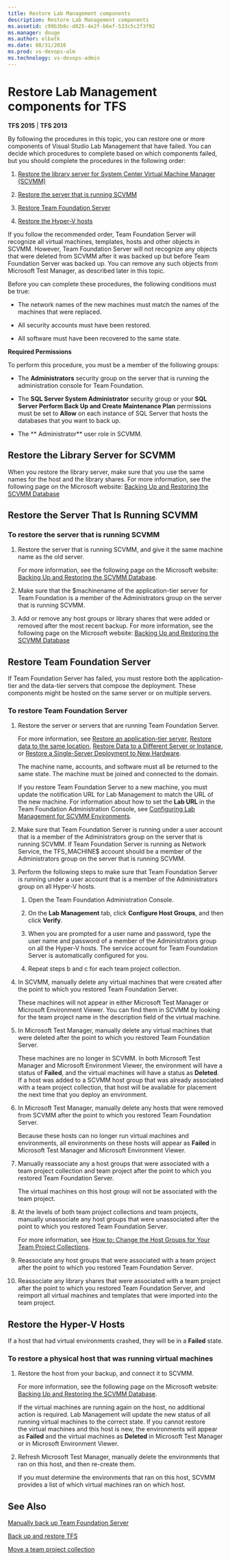 ```yaml
---
title: Restore Lab Management components
description: Restore Lab Management components
ms.assetid: c99b3b8c-d025-4e2f-b6ef-533c5c2f3f92
ms.manager: douge
ms.author: elbatk
ms.date: 08/31/2016
ms.prod: vs-devops-alm
ms.technology: vs-devops-admin
---
```


[//]: # (monikerRange: '>= tfs-2013 < tfs-2017')

# Restore Lab Management components for TFS

**TFS 2015** | **TFS 2013**

By following the procedures in this topic, you can restore one or more components of Visual Studio Lab Management that have failed. You can decide which procedures to complete based on which components failed, but you should complete the procedures in the following order:

1.  [Restore the library server for System Center Virtual Machine Manager (SCVMM)](#restore-lib-svr-scvmm)

2.  [Restore the server that is running SCVMM](#restore-svr-running-scvmm)

3.  [Restore Team Foundation Server](#restore-tfs)

4.  [Restore the Hyper-V hosts](#restore-hyper-v-hosts)

If you follow the recommended order, Team Foundation Server will recognize all virtual machines, templates, hosts and other objects in SCVMM. However, Team Foundation Server will not recognize any objects that were deleted from SCVMM after it was backed up but before Team Foundation Server was backed up. You can remove any such objects from Microsoft Test Manager, as described later in this topic.

Before you can complete these procedures, the following conditions must be true:

-   The network names of the new machines must match the names of the machines that were replaced.

-   All security accounts must have been restored.

-   All software must have been recovered to the same state.

**Required Permissions**

To perform this procedure, you must be a member of the following groups:

-   The **Administrators** security group on the server that is running the administration console for Team Foundation.

-   The **SQL Server System Administrator** security group or your **SQL Server Perform Back Up and Create Maintenance Plan** permissions must be set to **Allow** on each instance of SQL Server that hosts the databases that you want to back up.

-   The ** Administrator** user role in SCVMM.

<a name="restore-lib-svr-scvmm"></a>
## Restore the Library Server for SCVMM

When you restore the library server, make sure that you use the same names for the host and the library shares. For more information, see the following page on the Microsoft website: [Backing Up and Restoring the SCVMM Database](http://go.microsoft.com/fwlink/?linkid=150302)

<a name="restore-svr-running-scvmm"></a>
## Restore the Server That Is Running SCVMM

### To restore the server that is running SCVMM

1.  Restore the server that is running SCVMM, and give it the same machine name as the old server.

    For more information, see the following page on the Microsoft website: [Backing Up and Restoring the SCVMM Database](http://go.microsoft.com/fwlink/?linkid=150302).

2.  Make sure that the $machinename of the application-tier server for Team Foundation is a member of the Administrators group on the server that is running SCVMM.

3.  Add or remove any host groups or library shares that were added or removed after the most recent backup. For more information, see the following page on the Microsoft website: [Backing Up and Restoring the SCVMM Database](http://go.microsoft.com/fwlink/?linkid=150302)

<a name="restore-tfs"></a>
## Restore Team Foundation Server

If Team Foundation Server has failed, you must restore both the application-tier and the data-tier servers that compose the deployment. These components might be hosted on the same server or on multiple servers.

### To restore Team Foundation Server

1.  Restore the server or servers that are running Team Foundation Server.

    For more information, see [Restore an application-tier server](restore-application-tier-server.md), [Restore data to the same location](restore-data-same-location.md), [Restore Data to a Different Server or Instance](restore-data-different-instance.md), or [Restore a Single-Server Deployment to New Hardware](tut-single-svr-home.md).

    The machine name, accounts, and software must all be returned to the same state. The machine must be joined and connected to the domain.

    If you restore Team Foundation Server to a new machine, you must update the notification URL for Lab Management to match the URL of the new machine. For information about how to set the **Lab URL** in the Team Foundation Administration Console, see [Configuring Lab Management for SCVMM Environments](../config-lab-scvmm-envs.md).

2.  Make sure that Team Foundation Server is running under a user account that is a member of the Administrators group on the server that is running SCVMM. If Team Foundation Server is running as Network Service, the TFS\_MACHINE$ account should be a member of the Administrators group on the server that is running SCVMM.

3.  Perform the following steps to make sure that Team Foundation Server is running under a user account that is a member of the Administrators group on all Hyper-V hosts.

    1.  Open the Team Foundation Administration Console. 

    2.  On the **Lab Management** tab, click **Configure Host Groups**, and then click **Verify**.

    3.  When you are prompted for a user name and password, type the user name and password of a member of the Administrators group on all the Hyper-V hosts. The service account for Team Foundation Server is automatically configured for you.

    4.  Repeat steps b and c for each team project collection.

4.  In SCVMM, manually delete any virtual machines that were created after the point to which you restored Team Foundation Server.

    These machines will not appear in either Microsoft Test Manager or Microsoft Environment Viewer. You can find them in SCVMM by looking for the team project name in the description field of the virtual machine.

5.  In Microsoft Test Manager, manually delete any virtual machines that were deleted after the point to which you restored Team Foundation Server.

    These machines are no longer in SCVMM. In both Microsoft Test Manager and Microsoft Environment Viewer, the environment will have a status of **Failed**, and the virtual machines will have a status as **Deleted**. If a host was added to a SCVMM host group that was already associated with a team project collection, that host will be available for placement the next time that you deploy an environment.

6.  In Microsoft Test Manager, manually delete any hosts that were removed from SCVMM after the point to which you restored Team Foundation Server.

    Because these hosts can no longer run virtual machines and environments, all environments on these hosts will appear as **Failed** in Microsoft Test Manager and Microsoft Environment Viewer.

7.  Manually reassociate any a host groups that were associated with a team project collection and team project after the point to which you restored Team Foundation Server.

    The virtual machines on this host group will not be associated with the team project.

8.  At the levels of both team project collections and team projects, manually unassociate any host groups that were unassociated after the point to which you restored Team Foundation Server.

    For more information, see [How to: Change the Host Groups for Your Team Project Collections](https://msdn.microsoft.com/en-us/library/dd386364(v=vs.120).aspx).

9.  Reassociate any host groups that were associated with a team project after the point to which you restored Team Foundation Server.

10. Reassociate any library shares that were associated with a team project after the point to which you restored Team Foundation Server, and reimport all virtual machines and templates that were imported into the team project.

<a name="restore-hyper-v-hosts"></a>
## Restore the Hyper-V Hosts

If a host that had virtual environments crashed, they will be in a **Failed** state.

### To restore a physical host that was running virtual machines

1.  Restore the host from your backup, and connect it to SCVMM.

    For more information, see the following page on the Microsoft website: [Backing Up and Restoring the SCVMM Database](http://go.microsoft.com/fwlink/?linkid=150302).

    If the virtual machines are running again on the host, no additional action is required. Lab Management will update the new status of all running virtual machines to the correct state. If you cannot restore the virtual machines and this host is new, the environments will appear as **Failed** and the virtual machines as **Deleted** in Microsoft Test Manager or in Microsoft Environment Viewer.

2.  Refresh Microsoft Test Manager, manually delete the environments that ran on this host, and then re-create them.

    If you must determine the environments that ran on this host, SCVMM provides a list of which virtual machines ran on which host.

## See Also

 [Manually back up Team Foundation Server](manually-backup-tfs.md) 

 [Back up and restore TFS](back-up-restore-tfs.md) 

 [Move a team project collection](../move-project-collection.md) 
